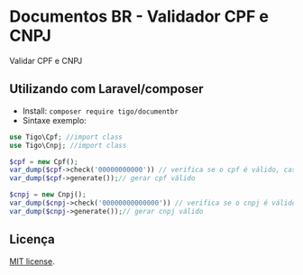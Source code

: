 # Documentos BR - Validador CPF e CNPJ
Validar CPF e CNPJ 

## Utilizando com Laravel/composer
- Install:  ```composer require tigo/documentbr```
- Sintaxe exemplo:
```php
use Tigo\Cpf; //import class 
use Tigo\Cnpj; //import class 

$cpf = new Cpf(); 
var_dump($cpf->check('00000000000')) // verifica se o cpf é válido, caso seja válido retorne true
var_dump($cpf->generate());// gerar cpf válido

$cnpj = new Cnpj();
var_dump($cnpj->check('00000000000000')) // verifica se o cnpj é válido, caso seja válido retorne true
var_dump($cnpj->generate());// gerar cnpj válido

 ```
## Licença

[MIT license](https://opensource.org/licenses/MIT).
